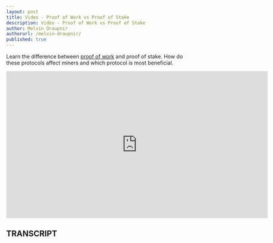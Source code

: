 ```yaml
---
layout: post
title: Video - Proof of Work vs Proof of Stake
description: Video - Proof of Work vs Proof of Stake
author: Melvin Draupnir
authorurl: /melvin-draupnir/ 
published: true
---
```


<p>Learn the difference between <a href="/video-bitcoin-proof-of-work/">proof of work</a> and proof of stake. How do these protocols affect miners and which protocol is most beneficial.</p>

<center><iframe width="700" height="394" src="https://www.youtube.com/embed/KaWZbFYa1FY" frameborder="0" allowfullscreen></iframe></center>

<h2>TRANSCRIPT</h2>
